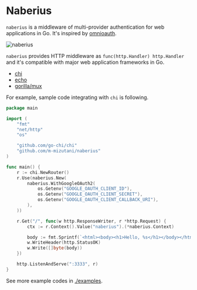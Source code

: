 # Naberius

`naberius` is a middleware of multi-provider authentication for web applications in Go. It's inspired by [omnioauth](https://github.com/omniauth/omniauth).

![naberius](https://user-images.githubusercontent.com/605953/159142806-bc91da6c-c81a-4644-ac77-c905b1c78513.jpg)

`naberius` provides HTTP middleware as `func(http.Handler) http.Handler` and it's compatible with major web application frameworks in Go.

- [chi](https://github.com/go-chi/chi)
- [echo](https://github.com/labstack/echo)
- [gorilla/mux](https://github.com/gorilla/mux)

For example, sample code integrating with `chi` is following.

```go
package main

import (
	"fmt"
	"net/http"
	"os"

	"github.com/go-chi/chi"
	"github.com/m-mizutani/naberius"
)

func main() {
	r := chi.NewRouter()
	r.Use(naberius.New(
		naberius.WithGoogleOAuth2(
			os.Getenv("GOOGLE_OAUTH_CLIENT_ID"),
			os.Getenv("GOOGLE_OAUTH_CLIENT_SECRET"),
			os.Getenv("GOOGLE_OAUTH_CLIENT_CALLBACK_URI"),
		),
	))

	r.Get("/", func(w http.ResponseWriter, r *http.Request) {
		ctx := r.Context().Value("naberius").(*naberius.Context)

		body := fmt.Sprintf(`<html><body><h1>Hello, %s</h1></body></html>`, ctx.User().Name)
		w.WriteHeader(http.StatusOK)
		w.Write([]byte(body))
	})

	http.ListenAndServe(":3333", r)
}
```

See more example codes in [./examples](./examples/).
